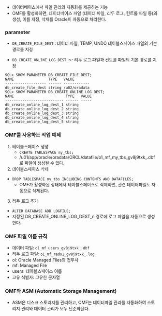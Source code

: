 <ul>
<li>데이터베이스에서 파일 관리의 자동화를 제공하는 기능</li>
<li>OMF를 활성화하면, 데이터베이스 파일 (데이터 파일, 리두 로그, 컨트롤 파일 등)의 생성, 이름 지정, 삭제를 Oracle이 자동으로 처리한다. </li>
</ul>
<h3 id="parameter">parameter</h3>
<ul>
<li><p><code>DB_CREATE_FILE_DEST</code>
: 데이터 파일, TEMP, UNDO 테이블스페이스 파일의 기본 경로를 지정</p>
</li>
<li><p><code>DB_CREATE_ONLINE_LOG_DEST_n</code>
: 리두 로그 파일과 컨트롤 파일의 기본 경로를 지정</p>
</li>
</ul>
<pre><code class="language-sql">SQL&gt; SHOW PARAMETER DB_CREATE_FILE_DEST;
NAME                TYPE   VALUE
------------------- ------ ------------
db_create_file_dest string /u02/oradata
SQL&gt; SHOW PARAMETER DB_CREATE_ONLINE_LOG_DEST;
NAME                        TYPE   VALUE
--------------------------- ------ -----
db_create_online_log_dest_1 string
db_create_online_log_dest_2 string
db_create_online_log_dest_3 string
db_create_online_log_dest_4 string
db_create_online_log_dest_5 string
</code></pre>
<h3 id="omf를-사용하는-작업-예제">OMF를 사용하는 작업 예제</h3>
<ol>
<li>테이블스페이스 생성<ul>
<li><code>CREATE TABLESPACE my_tbs;</code></li>
<li>/u01/app/oracle/oradata/ORCL/datafile/o1_mf_my_tbs_gv8j9txk_.dbf
로 파일이 생성될 수 있다.</li>
</ul>
</li>
<li>테이블스페이스 삭제</li>
</ol>
<ul>
<li><code>DROP TABLESPACE my_tbs INCLUDING CONTENTS AND DATAFILES;</code><ul>
<li>OMF가 활성화된 상태에서 테이블스페이스로 삭제하면, 관련 데이터파일도 자동으로 삭제된다.</li>
</ul>
</li>
</ul>
<ol start="3">
<li>리두 로그 추가</li>
</ol>
<ul>
<li><code>ALTER DATABASE ADD LOGFILE;</code></li>
<li>지정된 DB_CREATE_ONLINE_LOG_DEST_n 경로에 로그 파일을 자동으로 생성한다.</li>
</ul>
<h3 id="omf-파일-이름-규칙">OMF 파일 이름 규칙</h3>
<ul>
<li>데이터 파일: <code>o1_mf_users_gv8j9txk_.dbf</code></li>
<li>리두 로그 파일: <code>o1_mf_redo1_gv8j9txk_.log</code></li>
<li>ol: Oracle Managed Files의 접두사</li>
<li>mf: Managed File</li>
<li>users: 테이블스페이스 이름</li>
<li>고유 식별자: 고유한 문자열</li>
</ul>
<h3 id="omf와-asm-automatic-storage-management">OMF와 ASM (Automatic Storage Management)</h3>
<ul>
<li>ASM은 디스크 스토리지를 관리하고, OMF는 데이터파일 관리를 자동화하여 스토리지 관리와 데이터 관리가 모두 단순화된다.</li>
</ul>